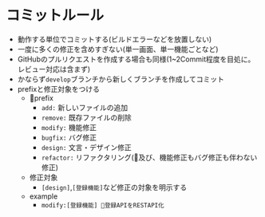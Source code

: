 # コミットルール
- 動作する単位でコミットする(ビルドエラーなどを放置しない)
- 一度に多くの修正を含めすぎない(単一画面、単一機能ごとなど)
- GitHubのプルリクエストを作成する場合も同様(1~2Commit程度を目処に。レビュー対応は含まず)
- かならず`develop`ブランチから新しくブランチを作成してコミット
- prefixと修正対象をつける
  - prefix
    - `add:` 新しいファイルの追加
    - `remove:` 既存ファイルの削除
    - `modify:` 機能修正
    - `bugfix:` バグ修正
    - `design:` 文言・デザイン修正
    - `refactor:` リファクタリング(及び、機能修正もバグ修正も伴わない修正)
  - 修正対象
    - `[design]`,`[登録機能]`など修正の対象を明示する
  - example
    - `modify:[登録機能] 登録APIをRESTAPI化`